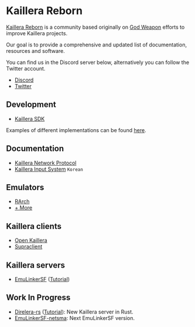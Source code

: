 # Kaillera Reborn
[Kaillera Reborn](https://kaillerareborn.github.io) is a community based originally on [God Weapon](https://god-weapon.github.io) efforts to improve Kaillera projects.

Our goal is to provide a comprehensive and updated list of documentation, resources and software.

You can find us in the Discord server below, alternatively you can follow the Twitter account.

- [Discord](https://discord.gg/eRwtHDh)
- [Twitter](https://twitter.com/Kaillera_Reborn)

## Development
- [Kaillera SDK](https://kr.2manygames.fr/sdk/kaillera-0.9-sdk.zip)

Examples of different implementations can be found [here](https://kr.2manygames.fr/src/).

## Documentation
- [Kaillera Network Protocol](https://kr.2manygames.fr/docs/kprotocol.txt)
- [Kaillera Input System](https://kangssu.com/kaillera-%EC%9D%98-%EA%B2%8C%EC%9E%84%EC%9E%85%EB%A0%A5-%EC%B2%98%EB%A6%AC%EB%B0%A9%EB%B2%95) `Korean`

## Emulators
- [RArch](https://kaillerareborn.github.io)
- [+ More](https://kaillerareborn.github.io)

## Kaillera clients
- [Open Kaillera](https://kaillerareborn.github.io)
- [Supraclient](https://github.com/God-Weapon/SupraclientC)

## Kaillera servers
- [EmuLinkerSF](https://github.com/God-Weapon/EmuLinkerSF) ([Tutorial](https://kr.2manygames.fr/docs/emulinker.txt))

## Work In Progress
- [Direlera-rs](https://github.com/hsnks100/direlera-rs) ([Tutorial](https://kr.2manygames.fr/docs/direlera.txt)): New Kaillera server in Rust.
- [EmuLinkerSF-netsma](https://github.com/hopskipnfall/EmuLinkerSF-netsma): Next EmuLinkerSF version.